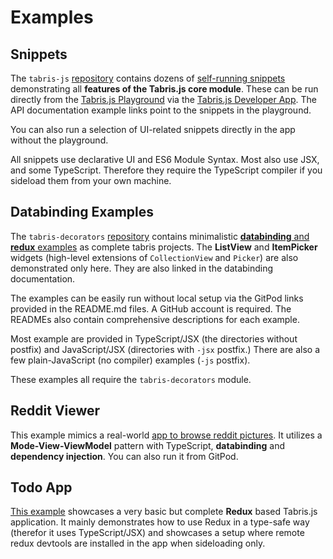 ---
---
# Examples

## Snippets

The `tabris-js` [repository](https://github.com/eclipsesource/tabris-js) contains dozens of [self-running snippets](${doc:snippetsUrl}) demonstrating all **features of the Tabris.js core module**. These can be run directly from the [Tabris.js Playground](https://playground.tabris.com/) via the [Tabris.js Developer App](./developer-app.md). The API documentation example links point to the snippets in the playground.

You can also run a selection of UI-related snippets directly in the app without the playground.

All snippets use declarative UI and ES6 Module Syntax. Most also use JSX, and some TypeScript. Therefore they require the TypeScript compiler if you sideload them from your own machine.

## Databinding Examples

The `tabris-decorators` [repository](https://github.com/eclipsesource/tabris-decorators) contains minimalistic
[**databinding** and **redux** examples](${doc:examplesUrl}) as complete tabris projects. The **ListView** and **ItemPicker** widgets (high-level extensions of `CollectionView` and `Picker`) are also demonstrated only here. They are also linked in the databinding documentation.

The examples can be easily run without local setup via the GitPod links provided in the README.md files. A GitHub account is required. The READMEs also contain comprehensive descriptions for each example.

Most example are provided in TypeScript/JSX (the directories without postfix) and JavaScript/JSX (directories with `-jsx` postfix.) There are also a few plain-JavaScript (no compiler) examples (`-js` postfix).

These examples all require the `tabris-decorators` module.

## Reddit Viewer

This example mimics a real-world [app to browse reddit pictures](https://github.com/eclipsesource/tabris-js-reddit-viewer/). It utilizes a **Mode-View-ViewModel** pattern with TypeScript, **databinding** and **dependency injection**. You can also run it from GitPod.

## Todo App

[This example](https://github.com/eclipsesource/tabris-js-redux-todo/) showcases a very basic but complete **Redux** based Tabris.js application. It mainly demonstrates how to use Redux in a type-safe way (therefor it uses TypeScript/JSX) and showcases a setup where remote redux devtools are installed in the app when sideloading only.
